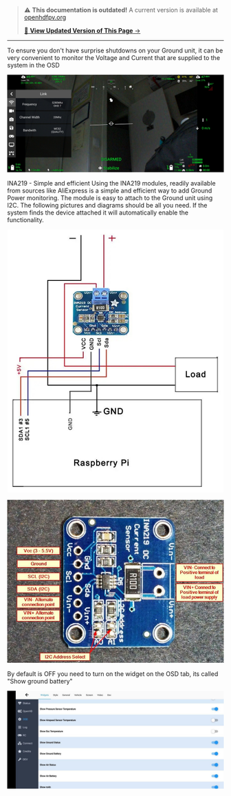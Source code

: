 
<!-- LEGACY DOCUMENTATION NOTICE -->
> ⚠️ **This documentation is outdated!** A current version is available at [openhdfpv.org](https://openhdfpv.org)
> 
> [📖 **View Updated Version of This Page** →](https://openhdfpv.org)

---

To ensure you don't have surprise shutdowns on your Ground unit, it can be very convenient to monitor the Voltage and Current that are supplied to the system in the OSD

![OSD VIEW](../.gitbook/assets/Sidebarsettings.jpg)

INA219 - Simple and efficient
Using the INA219 modules, readily available from sources like AliExpress is a simple and efficient way to add Ground Power monitoring. The module is easy to attach to the Ground unit using I2C. The following pictures and diagrams should be all you need. If the system finds the device attached it will automatically enable the functionality.

![Wiring INA219](../.gitbook/assets/esquema_ina219.jpg)

![PINOUT INA219](../.gitbook/assets/Pinout_ina219.jpg)

By default is OFF you need to turn on the widget on the OSD tab, its called "Show ground battery"

![OSD settings](../.gitbook/assets/OSD_settings.jpg)
